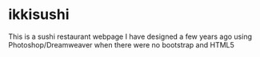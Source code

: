 # ikkisushi
This is a sushi restaurant webpage I have designed a few years ago using Photoshop/Dreamweaver when there were no bootstrap and HTML5
